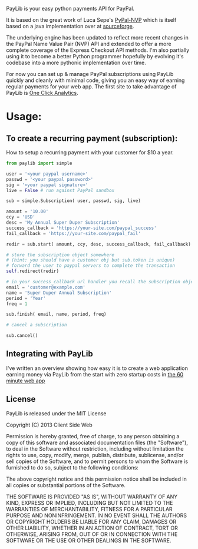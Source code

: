 PayLib is your easy python payments API for PayPal.

It is based on the great work of Luca Sepe's [PyPal-NVP](http://code.google.com/p/pypal-nvp/) which is itself based on a java implementation over at [sourceforge](http://sourceforge.net/projects/paypal-nvp/).

The underlying engine has been updated to reflect more recent changes in the PayPal Name Value Pair (NVP) API and extended to offer a more complete coverage of the Express Checkout API methods. I'm also partially using it to become a better Python programmer hopefully by evolving it's codebase into a more pythonic implementation over time.

For now you can set up & manage PayPal subscriptions using PayLib quickly and cleanly with minimal code, giving you an easy way of earning regular payments for your web app. The first site to take advantage of PayLib is [One Click Analytics](http://www.oneclickanalytics.com/).

Usage:
======

To create a recurring payment (subscription):
---------------------------------------------

How to setup a recurring payment with your customer for $10 a year.

```python
from paylib import simple

user = '<your paypal username>'
passwd = '<your paypal password>'
sig = '<your paypal signature>'
live = False # run against PayPal sandbox

sub = simple.Subscription( user, passwd, sig, live)

amount = '10.00'
ccy = 'USD'
desc = 'My Annual Super Duper Subscription'
success_callback = 'https://your-site.com/paypal_success'
fail_callback = 'https://your-site.com/paypal_fail'

redir = sub.start( amount, ccy, desc, success_callback, fail_callback)

# store the subscription object somewhere 
# (hint: you should have a customer obj but sub.token is unique) 
# forward the user to paypal servers to complete the transaction
self.redirect(redir)
```

```python
# in your success_callback url handler you recall the subscription object & create the recurring payment
email = 'customer@example.com'
name = 'Super Duper Annual Subscription'
period = 'Year'
freq = 1

sub.finish( email, name, period, freq)
```

```python
# cancel a subscription

sub.cancel()
```

Integrating with PayLib
-----------------------

I've written an overview showing how easy it is to create a web application earning money via PayLib from the start with zero startup costs in [the 60 minute web app](http://aleatory.clientsideweb.net/2012/10/26/60-minute-web-app)

License
-------

PayLib is released under the MIT License

Copyright (C) 2013 Client Side Web

Permission is hereby granted, free of charge, to any person obtaining a copy of this software and associated documentation files (the "Software"), to deal in the Software without restriction, including without limitation the rights to use, copy, modify, merge, publish, distribute, sublicense, and/or sell copies of the Software, and to permit persons to whom the Software is furnished to do so, subject to the following conditions:

The above copyright notice and this permission notice shall be included in all copies or substantial portions of the Software.

THE SOFTWARE IS PROVIDED "AS IS", WITHOUT WARRANTY OF ANY KIND, EXPRESS OR IMPLIED, INCLUDING BUT NOT LIMITED TO THE WARRANTIES OF MERCHANTABILITY, FITNESS FOR A PARTICULAR PURPOSE AND NONINFRINGEMENT. IN NO EVENT SHALL THE AUTHORS OR COPYRIGHT HOLDERS BE LIABLE FOR ANY CLAIM, DAMAGES OR OTHER LIABILITY, WHETHER IN AN ACTION OF CONTRACT, TORT OR OTHERWISE, ARISING FROM, OUT OF OR IN CONNECTION WITH THE SOFTWARE OR THE USE OR OTHER DEALINGS IN THE SOFTWARE.
